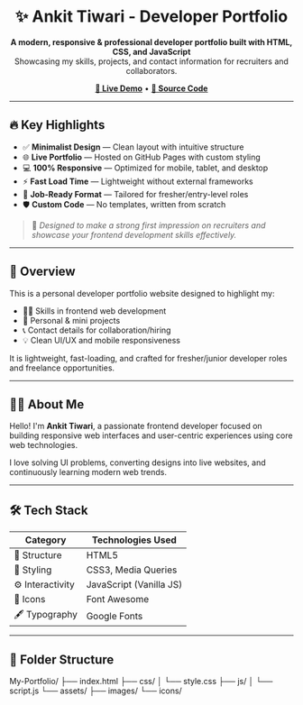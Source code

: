 <h1 align="center">✨ Ankit Tiwari - Developer Portfolio</h1>

<p align="center">
  <b>A modern, responsive & professional developer portfolio built with HTML, CSS, and JavaScript</b><br>
  Showcasing my skills, projects, and contact information for recruiters and collaborators.
</p>

<p align="center">
  <a href="https://amarsin22.github.io/My-Portfolio/" target="_blank"><strong>🔗 Live Demo</strong></a> •
  <a href="https://github.com/amarsin22/My-Portfolio" target="_blank"><strong>📂 Source Code</strong></a>
</p>

---

## 🔥 Key Highlights

- ✅ **Minimalist Design** — Clean layout with intuitive structure
- 🌐 **Live Portfolio** — Hosted on GitHub Pages with custom styling
- 💻 **100% Responsive** — Optimized for mobile, tablet, and desktop
- ⚡ **Fast Load Time** — Lightweight without external frameworks
- 🎯 **Job-Ready Format** — Tailored for fresher/entry-level roles
- 🛡️ **Custom Code** — No templates, written from scratch

> 🧠 *Designed to make a strong first impression on recruiters and showcase your frontend development skills effectively.*

---

## 🚀 Overview

This is a personal developer portfolio website designed to highlight my:

- 👨‍💻 Skills in frontend web development  
- 📁 Personal & mini projects  
- 📞 Contact details for collaboration/hiring  
- 💡 Clean UI/UX and mobile responsiveness  

It is lightweight, fast-loading, and crafted for fresher/junior developer roles and freelance opportunities.

---

## 🧑‍💻 About Me

Hello! I'm **Ankit Tiwari**, a passionate frontend developer focused on building responsive web interfaces and user-centric experiences using core web technologies.

I love solving UI problems, converting designs into live websites, and continuously learning modern web trends.

---

## 🛠️ Tech Stack

| Category       | Technologies Used           |
|----------------|------------------------------|
| 🧱 Structure    | HTML5                        |
| 🎨 Styling      | CSS3, Media Queries          |
| ⚙️ Interactivity| JavaScript (Vanilla JS)      |
| 🎯 Icons        | Font Awesome                 |
| 🖋️ Typography   | Google Fonts                 |

---

## 📂 Folder Structure

My-Portfolio/
├── index.html
├── css/
│ └── style.css
├── js/
│ └── script.js
└── assets/
├── images/
└── icons/


